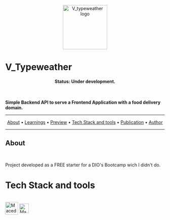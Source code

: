 <p align="center">
  <img src="./README-assets/sacola_API-logo.png" width="140px" alt="V_typeweather logo"/>
</p>

# V_Typeweather

<h4 align="center"> 
	 Status: Under development.
</h4>

<br/>

**Simple Backend API to serve a Frontend Application with a food delivery domain.**

---

<p align="center">
  <a href="#about">About</a> •
  <a href="#learnings">Learnings</a> •
  <a href="#preview">Preview</a> •
  <a href="#tech-stack-and-tools">Tech Stack and tools</a> •
  <a href="#publication">Publication</a> •
  <a href="#author">Author</a> 
</p>

---

## About
<br/>

Project developed as a FREE starter for a DIO's Bootcamp wich I didn't do.

# Tech Stack and tools

<div style="display: inline_block"><br>
    <img align="center" alt="Macedovin-Typescript" height="40" width="40" src="https://cdn.jsdelivr.net/gh/devicons/devicon/icons/typescript/typescript-original.svg" />
    <img align="center" alt="Macedovin-Postman" height="30" width="30" src="./README-assets/postman-icon-svgrepo-com.svg"/>
</div>